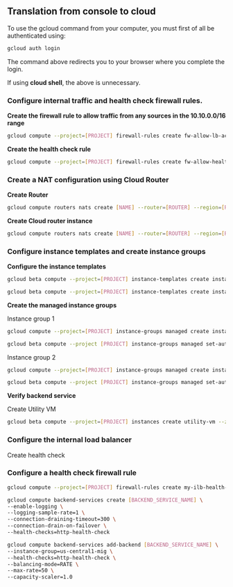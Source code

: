## Translation from console to cloud

To use the gcloud command from your computer, you must first of all be authenticated using:

```bash
gcloud auth login
```

The command above redirects you to your browser where you complete the login.

If using **cloud shell**, the above is unnecessary.

### Configure internal traffic and health check firewall rules.

**Create the firewall rule to allow traffic from any sources in the 10.10.0.0/16 range**

```bash
gcloud compute --project=[PROJECT] firewall-rules create fw-allow-lb-access --direction=INGRESS --priority=1000 --network=my-internal-app --action=ALLOW --rules=all --source-ranges=10.10.0.0/16 --target-tags=backend-service
```

**Create the health check rule**

```bash
gcloud compute --project=[PROJECT] firewall-rules create fw-allow-health-checks --direction=INGRESS --priority=1000 --network=my-internal-app --action=ALLOW --rules=tcp:80 --source-ranges=130.211.0.0/22,35.191.0.0/16 --target-tags=backend-service
```

### Create a NAT configuration using Cloud Router

**Create Router**

```bash
gcloud compute routers nats create [NAME] --router=[ROUTER] --region=[REGION] --nat-external-ip-pool=[IP_ADDRESS]
```

**Create Cloud router instance**

```bash
gcloud compute routers nats create [NAME] --router=[ROUTER] --region=[REGION] --nat-external-ip-pool=[IP_ADDRESS]
```

### Configure instance templates and create instance groups

**Configure the instance templates**

```bash
gcloud beta compute --project=[PROJECT] instance-templates create instance-template-1 --machine-type=e2-medium --subnet=projects/qwiklabs-gcp-03-7f5b8d2803a7/regions/us-central1/subnetworks/subnet-a --no-address --metadata=startup-script-url=gs://cloud-training/gcpnet/ilb/startup.sh --maintenance-policy=MIGRATE --service-account=569919412468-compute@developer.gserviceaccount.com --scopes=https://www.googleapis.com/auth/devstorage.read_only,https://www.googleapis.com/auth/logging.write,https://www.googleapis.com/auth/monitoring.write,https://www.googleapis.com/auth/servicecontrol,https://www.googleapis.com/auth/service.management.readonly,https://www.googleapis.com/auth/trace.append --region=us-central1 --tags=backend-service --image=debian-10-buster-v20200902 --image-project=debian-cloud --boot-disk-size=10GB --boot-disk-type=pd-standard --boot-disk-device-name=instance-template-1 --no-shielded-secure-boot --no-shielded-vtpm --no-shielded-integrity-monitoring --reservation-affinity=any

gcloud beta compute --project=[PROJECT] instance-templates create instance-template-2 --machine-type=e2-medium --subnet=projects/qwiklabs-gcp-03-7f5b8d2803a7/regions/us-central1/subnetworks/subnet-b --no-address --metadata=startup-script-url=gs://cloud-training/gcpnet/ilb/startup.sh --maintenance-policy=MIGRATE --service-account=569919412468-compute@developer.gserviceaccount.com --scopes=https://www.googleapis.com/auth/devstorage.read_only,https://www.googleapis.com/auth/logging.write,https://www.googleapis.com/auth/monitoring.write,https://www.googleapis.com/auth/servicecontrol,https://www.googleapis.com/auth/service.management.readonly,https://www.googleapis.com/auth/trace.append --region=us-central1 --tags=backend-service --image=debian-10-buster-v20200902 --image-project=debian-cloud --boot-disk-size=10GB --boot-disk-type=pd-standard --boot-disk-device-name=instance-template-2 --no-shielded-secure-boot --no-shielded-vtpm --no-shielded-integrity-monitoring --reservation-affinity=any
```

**Create the managed instance groups**

Instance group 1

```bash
gcloud compute --project=[PROJECT] instance-groups managed create instance-group-1 --base-instance-name=instance-group-1 --template=instance-template-1 --size=1 --zone=us-central1-a

gcloud beta compute --project [PROJECT] instance-groups managed set-autoscaling "instance-group-1" --zone "us-central1-a" --cool-down-period "45" --max-num-replicas "5" --min-num-replicas "1" --target-cpu-utilization "0.8" --mode "on"
```

Instance group 2

```bash
gcloud compute --project=[PROJECT] instance-groups managed create instance-group-2 --base-instance-name=instance-group-2 --template=instance-template-2 --size=1 --zone=us-central1-b

gcloud beta compute --project [PROJECT] instance-groups managed set-autoscaling "instance-group-2" --zone "us-central1-b" --cool-down-period "45" --max-num-replicas "5" --min-num-replicas "1" --target-cpu-utilization "0.8" --mode "on"
```

**Verify backend service**

Create Utility VM

```bash
gcloud beta compute --project=[PROJECT] instances create utility-vm --zone=us-central1-f --machine-type=f1-micro --subnet=subnet-a --private-network-ip=10.10.20.50 --no-address --maintenance-policy=MIGRATE --service-account=569919412468-compute@developer.gserviceaccount.com --scopes=https://www.googleapis.com/auth/devstorage.read_only,https://www.googleapis.com/auth/logging.write,https://www.googleapis.com/auth/monitoring.write,https://www.googleapis.com/auth/servicecontrol,https://www.googleapis.com/auth/service.management.readonly,https://www.googleapis.com/auth/trace.append --image=debian-10-buster-v20200902 --image-project=debian-cloud --boot-disk-size=10GB --boot-disk-type=pd-standard --boot-disk-device-name=utility-vm --no-shielded-secure-boot --no-shielded-vtpm --no-shielded-integrity-monitoring --reservation-affinity=any
```

### Configure the internal load balancer

Create health check
### Configure a health check firewall rule

```bash
gcloud compute --project=[PROJECT] firewall-rules create my-ilb-health-check --direction=INGRESS --priority=1000 --network=default --action=ALLOW --rules=tcp:80
```

```bash
gcloud compute backend-services create [BACKEND_SERVICE_NAME] \
--enable-logging \
--logging-sample-rate=1 \
--connection-draining-timeout=300 \
--connection-drain-on-failover \
--health-checks=http-health-check

gcloud compute backend-services add-backend [BACKEND_SERVICE_NAME] \
--instance-group=us-central1-mig \
--health-checks=http-health-check \
--balancing-mode=RATE \
--max-rate=50 \
--capacity-scaler=1.0
```